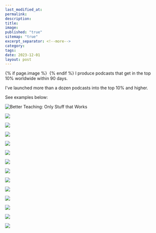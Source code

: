 ```yaml
---
last_modified_at: 
permalink: 
description: 
title: 
image: 
published: "true"
sitemap: "true"
excerpt_separator: <!--more-->
category: 
tags: 
date: 2023-12-01
layout: post
---
```



{% if page.image %} <img src="{{ page.image }}" alt=""> {% endif %}
I produce podcasts that get in the top 10% worldwide within 90 days. 

I've launched more than a dozen podcasts into the top 10% and higher. 

See examples below: 

![Better Teaching: Only Stuff that Works](https://cdn-images-2.listennotes.com/images/podcasts/bmtUPgKM61W/badge/)

![](https://cdn-images-2.listennotes.com/images/podcasts/riq37xF9ROU/badge/)

![](https://cdn-images-2.listennotes.com/images/podcasts/1NaBGxLO75S/badge/)

![](https://cdn-images-2.listennotes.com/images/podcasts/aAnrTCYJ64K/badge/)

![](https://cdn-images-2.listennotes.com/images/podcasts/ElBJs5mfN8-/badge/)

![](https://cdn-images-2.listennotes.com/images/podcasts/Nser8d6hRSA/badge/)

![](https://cdn-images-2.listennotes.com/images/podcasts/AIrVYfpLxDO/badge/)

![](https://cdn-images-2.listennotes.com/images/podcasts/auQnz6vOf4t/badge/)

![](https://cdn-images-2.listennotes.com/images/podcasts/xzpdQLAaIh3/badge/)

![](https://cdn-images-2.listennotes.com/images/podcasts/yNYxIznp-K_/badge/)

![](https://cdn-images-2.listennotes.com/images/podcasts/UvEwe9jtPZg/badge/)

![](https://cdn-images-2.listennotes.com/images/podcasts/YzmKZBM3DI6/badge/)

![](https://cdn-images-2.listennotes.com/images/podcasts/hb4gq2J5cWm/badge/)

![](https://cdn-images-2.listennotes.com/images/podcasts/_Cs5Op6jwFf/badge/)
